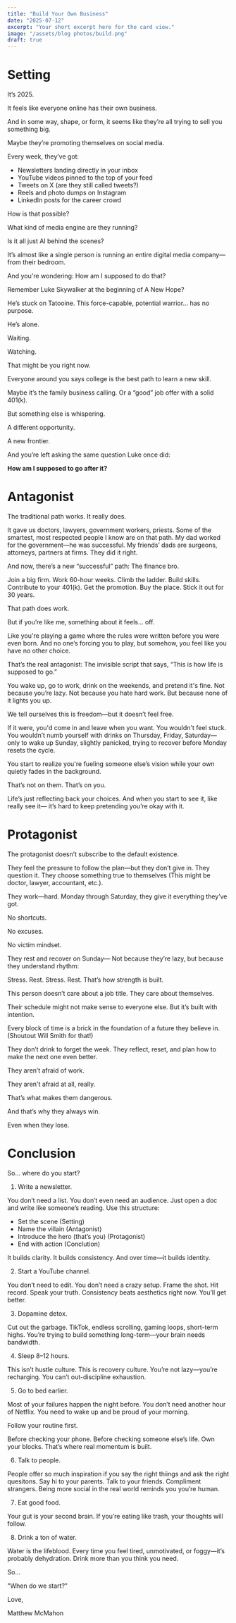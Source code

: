 ```yaml
---
title: "Build Your Own Business"
date: "2025-07-12"
excerpt: "Your short excerpt here for the card view."
image: "/assets/blog photos/build.png"
draft: true
---
```


# Setting
It’s 2025.

It feels like everyone online has their own business.

And in some way, shape, or form, it seems like they’re all trying to sell you something big.

Maybe they’re promoting themselves on social media.

Every week, they’ve got:

- Newsletters landing directly in your inbox
- YouTube videos pinned to the top of your feed
- Tweets on X (are they still called tweets?)
- Reels and photo dumps on Instagram
- LinkedIn posts for the career crowd

How is that possible?

What kind of media engine are they running?

Is it all just AI behind the scenes?

It’s almost like a single person is running an entire digital media company—from their bedroom.

And you're wondering:
How am I supposed to do that?

Remember Luke Skywalker at the beginning of A New Hope?

He’s stuck on Tatooine.
This force-capable, potential warrior... has no purpose.

He’s alone.

Waiting.

Watching.

That might be you right now.

Everyone around you says college is the best path to learn a new skill.

Maybe it’s the family business calling.
Or a “good” job offer with a solid 401(k).

But something else is whispering.

A different opportunity.

A new frontier.

And you’re left asking the same question Luke once did:

**How am I supposed to go after it?**

# Antagonist

The traditional path works.
It really does.

It gave us doctors, lawyers, government workers, priests.
Some of the smartest, most respected people I know are on that path. My dad worked for the government—he was successful.
My friends’ dads are surgeons, attorneys, partners at firms. They did it right.

And now, there’s a new “successful” path:
The finance bro.

Join a big firm.
Work 60-hour weeks.
Climb the ladder.
Build skills.
Contribute to your 401(k).
Get the promotion. Buy the place. Stick it out for 30 years.

That path does work.

But if you’re like me, something about it feels... off.

Like you're playing a game where the rules were written before you were even born.
And no one’s forcing you to play, but somehow, you feel like you have no other choice.

That’s the real antagonist:
The invisible script that says, “This is how life is supposed to go.”

You wake up, go to work, drink on the weekends, and pretend it's fine.
Not because you’re lazy. Not because you hate hard work.
But because none of it lights you up.

We tell ourselves this is freedom—but it doesn’t feel free.

If it were, you'd come in and leave when you want.
You wouldn't feel stuck.
You wouldn’t numb yourself with drinks on Thursday, Friday, Saturday—
only to wake up Sunday, slightly panicked, trying to recover before Monday resets the cycle.

You start to realize you're fueling someone else’s vision while your own quietly fades in the background.

That’s not on them. That’s on you.

Life’s just reflecting back your choices.
And when you start to see it, like really see it—
it’s hard to keep pretending you’re okay with it.

# Protagonist
The protagonist doesn’t subscribe to the default existence.

They feel the pressure to follow the plan—but they don’t give in.
They question it.
They choose something true to themselves (This might be doctor, lawyer, accountant, etc.).

They work—hard.
Monday through Saturday, they give it everything they’ve got.

No shortcuts.

No excuses. 

No victim mindset.

They rest and recover on Sunday—
Not because they’re lazy, but because they understand rhythm:

Stress. Rest. Stress. Rest. That’s how strength is built.

This person doesn’t care about a job title.
They care about themselves.

Their schedule might not make sense to everyone else.
But it’s built with intention. 

Every block of time is a brick in the foundation of a future they believe in. (Shoutout Will Smith for that!)

They don’t drink to forget the week.
They reflect, reset, and plan how to make the next one even better.

They aren’t afraid of work.

They aren't afraid at all, really.

That’s what makes them dangerous.

And that’s why they always win.

Even when they lose.

# Conclusion
So... where do you start?

1. Write a newsletter.

You don’t need a list. You don’t even need an audience.
Just open a doc and write like someone’s reading.
Use this structure:

- Set the scene (Setting)
- Name the villain (Antagonist)
- Introduce the hero (that’s you) (Protagonist)
- End with action (Conclution)

It builds clarity. It builds consistency. And over time—it builds identity.

2. Start a YouTube channel.

You don’t need to edit. You don’t need a crazy setup.
Frame the shot. Hit record. Speak your truth.
Consistency beats aesthetics right now. You’ll get better.

3. Dopamine detox.

Cut out the garbage. TikTok, endless scrolling, gaming loops, short-term highs.
You’re trying to build something long-term—your brain needs bandwidth.

4. Sleep 8–12 hours.

This isn’t hustle culture. This is recovery culture.
You’re not lazy—you’re recharging. You can’t out-discipline exhaustion.

5. Go to bed earlier.

Most of your failures happen the night before.
You don’t need another hour of Netflix.
You need to wake up and be proud of your morning.

Follow your routine first.

Before checking your phone. Before checking someone else’s life.
Own your blocks. That’s where real momentum is built.

6. Talk to people.

People offer so much inspiration if you say the right thiings and ask the right quesitons. Say hi to your parents. Talk to your friends.
Compliment strangers. Being more social in the real world reminds you you’re human.

7. Eat good food.

Your gut is your second brain.
If you’re eating like trash, your thoughts will follow.

8. Drink a ton of water.

Water is the lifeblood.
Every time you feel tired, unmotivated, or foggy—it’s probably dehydration.
Drink more than you think you need.

So...

"When do we start?" 

Love,

Matthew McMahon